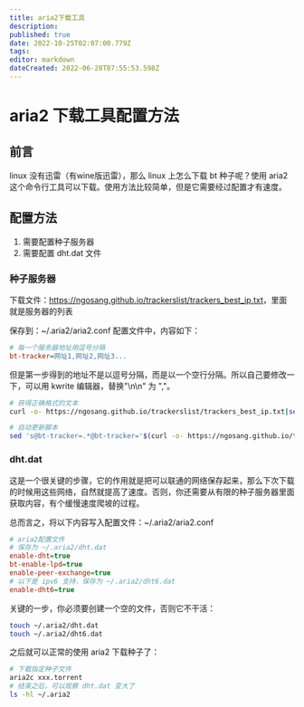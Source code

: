 ```yaml
---
title: aria2下载工具
description: 
published: true
date: 2022-10-25T02:07:00.779Z
tags: 
editor: markdown
dateCreated: 2022-06-28T07:55:53.598Z
---
```


# aria2 下载工具配置方法

## 前言

linux 没有迅雷（有wine版迅雷），那么 linux 上怎么下载 bt 种子呢？使用 aria2 这个命令行工具可以下载。使用方法比较简单，但是它需要经过配置才有速度。

## 配置方法

1. 需要配置种子服务器
2. 需要配置 dht.dat 文件

### 种子服务器

下载文件：<https://ngosang.github.io/trackerslist/trackers_best_ip.txt>，里面就是服务器的列表

保存到：~/.aria2/aria2.conf 配置文件中，内容如下：

```ini
# 每一个服务器地址用逗号分隔
bt-tracker=网址1,网址2,网址3...
```

但是第一步得到的地址不是以逗号分隔，而是以一个空行分隔。所以自己要修改一下，可以用 kwrite 编辑器，替换"\n\n" 为 ","。

```bash
# 获得正确格式的文本
curl -o- https://ngosang.github.io/trackerslist/trackers_best_ip.txt|sed -ne '1h; 1!H;${g;s/\n\n/,/g;s/\n//g;p}'

# 自动更新脚本
sed 's@bt-tracker=.*@bt-tracker='$(curl -o- https://ngosang.github.io/trackerslist/trackers_best_ip.txt|sed -ne '1h; 1!H;${g;s/\n\n/,/g;s/\n//g;p}')'@g' ~/.aria2/aria2.conf
```

### dht.dat

这是一个很关键的步骤，它的作用就是把可以联通的网络保存起来，那么下次下载的时候用这些网络，自然就提高了速度。否则，你还需要从有限的种子服务器里面获取内容，有个缓慢速度爬坡的过程。

总而言之，将以下内容写入配置文件：~/.aria2/aria2.conf

```ini
# aria2配置文件
# 保存为 ~/.aria2/dht.dat
enable-dht=true
bt-enable-lpd=true
enable-peer-exchange=true
# 以下是 ipv6 支持，保存为 ~/.aria2/dht6.dat
enable-dht6=true
```

关键的一步，你必须要创建一个空的文件，否则它不干活：

```bash
touch ~/.aria2/dht.dat
touch ~/.aria2/dht6.dat
```

之后就可以正常的使用 aria2 下载种子了：

```bash
# 下载指定种子文件
aria2c xxx.torrent 
# 结束之后，可以观察 dht.dat 变大了
ls -hl ~/.aria2
```

